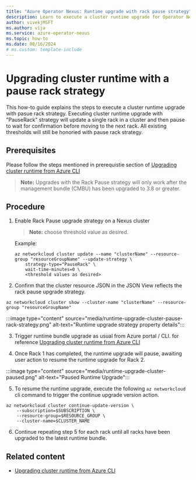 ```yaml
---
title: "Azure Operator Nexus: Runtime upgrade with rack pause strategy"
description: Learn to execute a cluster runtime upgrade for Operator Nexus with a pause rack strategy
author: vivekjMSFT
ms.author: vija
ms.service: azure-operator-nexus
ms.topic: how-to
ms.date: 08/16/2024
# ms.custom: template-include
---
```


# Upgrading cluster runtime with a pause rack strategy

This how-to guide explains the steps to execute a cluster runtime upgrade with pasue rack strategy. Executing cluster runtime upgrade with "PauseRack" strategy will update a single rack in a cluster and then pause to wait for confirmation before moving to the next rack. All existing thresholds will still be honoried with pause rack strategy.

## Prerequisites

Please follow the steps mentioned in prerequistie section of [Upgrading cluster runtime from Azure CLI](./howto-cluster-runtime-upgrade.md)

> **Note:**
> Upgrades with the Rack Pause strategy will only work after the management bundle (CMBU) has been upgraded to 3.8 or greater.

## Procedure

1. Enable Rack Pause upgrade strategy on a Nexus cluster

    > **Note:**
    > choose threshold value as desired.

    Example:

    ```azurecli
    az networkcloud cluster update --name "clusterName" --resource-group "resourceGroupName" --update-strategy \
        strategy-type="PauseRack" \
        wait-time-minutes=0 \
        <threshold values as desired>
    ```

2. Confirm that the cluster resource JSON in the JSON View reflects the rack pause upgrade strategy.

```shell
az networkcloud cluster show --cluster-name "clusterName" --resource-group "resourceGroupName"
```

:::image type="content" source="media/runtime-upgrade-cluster-pause-rack-strategy.png" alt-text="Runtime upgrade strategy property details":::

3. Trigger runtime bundle upgrade as usual from Azure portal / CLI. for reference [Upgrading cluster runtime from Azure CLI](./howto-cluster-runtime-upgrade.md)

4. Once Rack 1 has completed, the runtime upgrade will pause, awaiting user action to resume the runtime upgrade for Rack 2.

:::image type="content" source="media/runtime-upgrade-cluster-paused.png" alt-text="Paused Runtime Upgrade":::

5. To resume the runtime upgrade, execute the following `az networkcloud` cli command to trigger the continue upgrade version action.

```shell
az networkcloud cluster continue-update-version \
    --subscription=$SUBSCRIPTION \
    --resource-group=$RESOURCE_GROUP \
    --cluster-name=$CLUSTER_NAME
```

6. Continue repeating step 5 for each rack until all racks have been upgraded to the latest runtime bundle.

## Related content

- [Upgrading cluster runtime from Azure CLI](./howto-cluster-runtime-upgrade.md)
